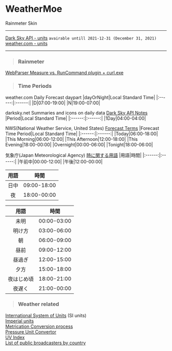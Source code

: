 # WeatherMoe
Rainmeter Skin
***
[Dark Sky API - units](DarkSkyAPI.units.md) `avairable untill 2021-12-31 (December 31, 2021)`  
[weather.com - units](Weather.com.units.md)
***
>### Rainmeter
[WebParser Measure vs. RunCommand plugin + curl.exe](WebParser_cURL.md)
>### Time Periods
weather.com Daily Forecast daypart
|dayOrNight|Local Standard Time|
|:------:|:------:|
|D|07:00-19:00|
|N|19:00-07:00|

darksky.net Summaries and icons on daily data [Dark Sky API Notes](https://darksky.net/dev/docs#response-notes)
|Period|Local Standard Time|
|:------:|:------:|
|1Day|04:00-04:00|

NWS(National Weather Service, United States) [Forecast Terms](https://www.weather.gov/bgm/forecast_terms)
|Forecast Time Period|Local Standard Time|
|:------:|:------:|
|Today|06:00-18:00|
|This Morning|06:00-12:00|
|This Afternoon|12:00-18:00|
|This Evening|18:00-00:00|
|Overnight|00:00-06:00|
|Tonight|18:00-06:00|

気象庁(Japan Meteorological Agency)  [時に関する用語](https://www.jma.go.jp/jma/kishou/know/yougo_hp/toki.html)
|用語|時間|
|:------:|:------:|
|午前中|00:00-12:00|
|午後|12:00-00:00|

|用語|時間|
|:------:|:------:|
|日中|09:00-18:00|
|夜|18:00-00:00|

|用語|時間|
|:------:|:------:|
|未明|00:00-03:00|
|明け方|03:00-06:00|
|朝|06:00-09:00|
|昼前|09:00-12:00|
|昼過ぎ|12:00-15:00|
|夕方|15:00-18:00|
|夜はじめ頃|18:00-21:00|
|夜遅く|21:00-00:00|

>### Weather related
[International System of Units](https://en.wikipedia.org/wiki/International_System_of_Units) (SI units)  
[Imperial units](https://en.wikipedia.org/wiki/Imperial_units)  
[Metrication Conversion process](https://en.wikipedia.org/wiki/Metrication#Conversion_process)  
[Pressure Unit Convertor](https://www.weather.gov/epz/wxcalc_pressureconvert)  
[UV Index](https://en.wikipedia.org/wiki/Ultraviolet_index)  
[List of public broadcasters by country](https://en.wikipedia.org/wiki/List_of_public_broadcasters_by_country)  

